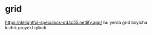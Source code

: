 # grid
https://delightful-speculoos-dd4c55.netlify.app/
bu yerda grid boyicha kichik proyekt qilindi
